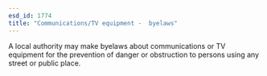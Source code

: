 ```yaml
---
esd_id: 1774
title: "Communications/TV equipment -  byelaws"
---
```


A local authority may make byelaws about communications or TV equipment  for the prevention of danger or obstruction to persons using any street or public place.


